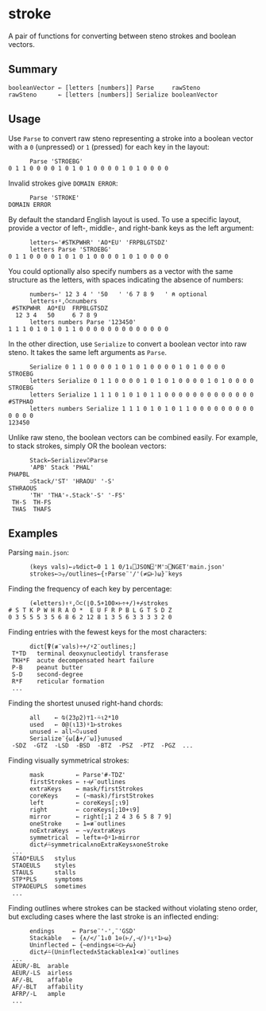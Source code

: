 # stroke

A pair of functions for converting between steno strokes and boolean vectors.

## Summary

    booleanVector ← [letters [numbers]] Parse     rawSteno
    rawSteno      ← [letters [numbers]] Serialize booleanVector

## Usage

Use `Parse` to convert raw steno representing a stroke into a boolean vector
with a `0` (unpressed) or `1` (pressed) for each key in the layout:

          Parse 'STROEBG'
    0 1 1 0 0 0 0 1 0 1 0 1 0 0 0 0 1 0 1 0 0 0 0

Invalid strokes give `DOMAIN ERROR`:

          Parse 'STROKE'
    DOMAIN ERROR

By default the standard English layout is used.
To use a specific layout,
provide a vector of left-, middle-, and right-bank keys as the left argument:

          letters←'#STKPWHR' 'AO*EU' 'FRPBLGTSDZ'
          letters Parse 'STROEBG'
    0 1 1 0 0 0 0 1 0 1 0 1 0 0 0 0 1 0 1 0 0 0 0

You could optionally also specify numbers as a vector with the same structure as the letters,
with spaces indicating the absence of numbers:

          numbers←' 12 3 4 ' '50   ' '6 7 8 9   ' ⍝ optional
          letters↑⍤,⍥⊂numbers
     #STKPWHR  AO*EU  FRPBLGTSDZ
      12 3 4   50     6 7 8 9
          letters numbers Parse '123450'
    1 1 1 0 1 0 1 0 1 1 0 0 0 0 0 0 0 0 0 0 0 0 0

In the other direction, use `Serialize` to convert a boolean vector into raw steno.
It takes the same left arguments as `Parse`.

          Serialize 0 1 1 0 0 0 0 1 0 1 0 1 0 0 0 0 1 0 1 0 0 0 0
    STROEBG
          letters Serialize 0 1 1 0 0 0 0 1 0 1 0 1 0 0 0 0 1 0 1 0 0 0 0
    STROEBG
          letters Serialize 1 1 1 0 1 0 1 0 1 1 0 0 0 0 0 0 0 0 0 0 0 0 0
    #STPHAO
          letters numbers Serialize 1 1 1 0 1 0 1 0 1 1 0 0 0 0 0 0 0 0 0 0 0 0 0
    123450

Unlike raw steno, the boolean vectors can be combined easily.
For example, to stack strokes, simply OR the boolean vectors:

          Stack←Serialize∨⍥Parse
          'APB' Stack 'PHAL'
    PHAPBL
          ⊃Stack/'ST' 'HRAOU' '-S'
    STHRAOUS
          'TH' 'THA'∘.Stack'-S' '-FS'
     TH-S  TH-FS
     THAS  THAFS

## Examples

Parsing `main.json`:

          (keys vals)←↓⍉dict←0 1 1 0/1↓⎕JSON⍠'M'⊃⎕NGET'main.json'
          strokes←⊃⍪/outlines←{↑Parse¨'/'(≠⊆⊢)⍵}¨keys

Finding the frequency of each key by percentage:

          (∊letters)↑⍤,⍥⊂(⌊0.5+100×⊢÷+/)+⌿strokes
    # S T K P W H R A O *  E U F R P B L G T S D Z
    0 3 5 5 5 3 5 6 8 6 2 12 8 1 3 5 6 3 3 3 3 2 0

Finding entries with the fewest keys for the most characters:

          dict[⍒(≢¨vals)÷+/⍣2¨outlines;]
     T*TD   terminal deoxynucleotidyl transferase
     TKH*F  acute decompensated heart failure
     P-B    peanut butter
     S-D    second-degree
     R*F    reticular formation
     ...

Finding the shortest unused right-hand chords:

          all    ← ⍉(23⍴2)⊤1-⍨⍳2*10
          used   ← 0@(⍳13)⍤1⊢strokes
          unused ← all~⍥↓used
          Serialize¨{⍵[⍋+/¨⍵]}unused
     -SDZ  -GTZ  -LSD  -BSD  -BTZ  -PSZ  -PTZ  -PGZ  ...

Finding visually symmetrical strokes:

          mask         ← Parse'#-TDZ'
          firstStrokes ← ↑⊣⌿¨outlines
          extraKeys    ← mask/firstStrokes
          coreKeys     ← (~mask)/firstStrokes
          left         ← coreKeys[;⍳9]
          right        ← coreKeys[;10+⍳9]
          mirror       ← right[;1 2 4 3 6 5 8 7 9]
          oneStroke    ← 1=≢¨outlines
          noExtraKeys  ← ~∨/extraKeys
          symmetrical  ← left≡∘⌽⍤1⊢mirror
          dict⌿⍨symmetrical∧noExtraKeys∧oneStroke
     ...
     STAO*EULS   stylus
     STAOEULS    styles
     STAULS      stalls
     STP*PLS     symptoms
     STPAOEUPLS  sometimes
     ...

Finding outlines where strokes can be stacked without violating steno order,
but excluding cases where the last stroke is an inflected ending:

          endings     ← Parse¨'-',¨'GSD'
          Stackable   ← {∧/</¯1↓0 1⊖(⊢/,⊣/)⍤⍸⍤1⊢⍵}
          Uninflected ← {~endings∊⍨⊂⊢⌿⍵}
          dict⌿⍨(Uninflected∧Stackable∧1<≢)¨outlines
     ...
     AEUR/-BL  arable
     AEUR/-LS  airless
     AF/-BL    affable
     AF/-BLT   affability
     AFRP/-L   ample
     ...
